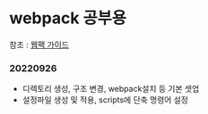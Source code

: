 # webpack 공부용

참조 : [웹팩 가이드](https://webpack.kr/guides/getting-started)

### 20220926

- 디렉토리 생성, 구조 변경, webpack설치 등 기본 셋업
- 설정파일 생성 및 적용, scripts에 단축 명령어 설정
